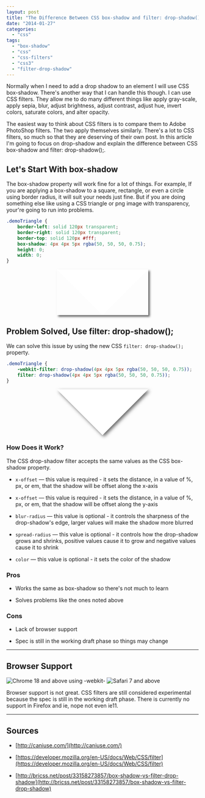 ```yaml
---
layout: post
title: "The Difference Between CSS box-shadow and filter: drop-shadow();"
date: "2014-01-27"
categories: 
  - "css"
tags: 
  - "box-shadow"
  - "css"
  - "css-filters"
  - "css3"
  - "filter-drop-shadow"
---
```


<p class="intro"><span class="dropcap">N</span>ormally when I need to add a drop shadow to an element I will use CSS box-shadow. There's another way that I can handle this though. I can use CSS filters. They allow me to do many different things like apply gray-scale, apply sepia, blur, adjust brightness, adjust contrast, adjust hue, invert colors, saturate colors, and alter opacity.</p>

The easiest way to think about CSS filters is to compare them to Adobe PhotoShop filters. The two apply themselves similarly. There's a lot to CSS filters, so much so that they are deserving of their own post. In this article I'm going to focus on drop-shadow and explain the difference between CSS box-shadow and filter: drop-shadow();.

<style>
.demoTriangle { border-left: solid 120px transparent; border-right: solid 120px transparent; border-top: solid 120px #fff; height: 0; margin: 0 auto; width: 0; } .boxShadow { box-shadow: 4px 4px 5px rgba(50, 50, 50, 0.75); } .dropShadow { -webkit-filter: drop-shadow(4px 4px 5px rgba(50, 50, 50, 0.75)); filter: drop-shadow(4px 4px 5px rgba(50, 50, 50, 0.75)); }
</style>

## Let's Start With box-shadow

The box-shadow property will work fine for a lot of things. For example, If you are applying a box-shadow to a square, rectangle, or even a circle using border radius, it will suit your needs just fine. But if you are doing something else like using a CSS triangle or png image with transparency, your're going to run into problems.

```css
.demoTriangle { 
    border-left: solid 120px transparent; 
    border-right: solid 120px transparent; 
    border-top: solid 120px #fff; 
    box-shadow: 4px 4px 5px rgba(50, 50, 50, 0.75);
    height: 0; 
    width: 0; 
}
```

<style>
#demo1 { display: flex; justify-content: center; } #demo1 .demoTriangle { border-left: solid 120px transparent; border-right: solid 120px transparent; border-top: solid 120px #fff; box-shadow: 4px 4px 5px rgba(50, 50, 50, 0.75); height: 0; width: 0; }
</style>

<div id="demo1" class="demoBox demoBox--alt02">
<div class="demoTriangle boxShadow">&nbsp;</div>
</div>

## Problem Solved, Use filter: drop-shadow();

We can solve this issue by using the new CSS `filter: drop-shadow();` property.

```css
.demoTriangle { 
    -webkit-filter: drop-shadow(4px 4px 5px rgba(50, 50, 50, 0.75));
    filter: drop-shadow(4px 4px 5px rgba(50, 50, 50, 0.75));
}
```

<style>
#demo2 { display: flex; justify-content: center; } #demo2 .demoTriangle { border-left: solid 120px transparent; border-right: solid 120px transparent; border-top: solid 120px #fff; height: 0; width: 0; -webkit-filter: drop-shadow(4px 4px 5px rgba(50, 50, 50, 0.75)); filter: drop-shadow(4px 4px 5px rgba(50, 50, 50, 0.75)); }
</style>

<div id="demo2" class="demoBox demoBox--alt03">
<div class="demoTriangle dropShadow">&nbsp;</div>
</div>

### How Does it Work?

The CSS drop-shadow filter accepts the same values as the CSS box-shadow property.

- `x-offset` — this value is required - it sets the distance, in a value of %, px, or em, that the shadow will be offset along the x-axis

- `x-offset` — this value is required - it sets the distance, in a value of %, px, or em, that the shadow will be offset along the y-axis

- `blur-radius` — this value is optional - it controls the sharpness of the drop-shadow's edge, larger values will make the shadow more blurred

- `spread-radius` — this value is optional - it controls how the drop-shadow grows and shrinks, positive values cause it to grow and negative values cause it to shrink

- `color` — this value is optional - it sets the color of the shadow

### Pros

- Works the same as box-shadow so there's not much to learn

- Solves problems like the ones noted above

### Cons

- Lack of browser support

- Spec is still in the working draft phase so things may change

* * *

## Browser Support

<div class="browserSupport__list">
<img src="../../assets/img/chrome.svg" alt="Chrome 18 and above using -webkit-" title="Chrome 18 and above using -webkit-">
<img src="../../assets/img/safari.svg" alt="Safari 7 and above" title="Safari 7 and above using -webkit-">
</div>

Browser support is not great. CSS filters are still considered experimental because the spec is still in the working draft phase. There is currently no support in Firefox and ie, nope not even ie11.

* * *

## Sources

- [http://caniuse.com/](http://caniuse.com/)

- [https://developer.mozilla.org/en-US/docs/Web/CSS/filter](https://developer.mozilla.org/en-US/docs/Web/CSS/filter)

- [http://bricss.net/post/33158273857/box-shadow-vs-filter-drop-shadow](http://bricss.net/post/33158273857/box-shadow-vs-filter-drop-shadow)
